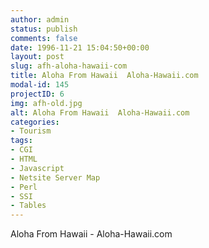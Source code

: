 ```yaml
---
author: admin
status: publish
comments: false
date: 1996-11-21 15:04:50+00:00
layout: post
slug: afh-aloha-hawaii-com
title: Aloha From Hawaii  Aloha-Hawaii.com
modal-id: 145
projectID: 6
img: afh-old.jpg
alt: Aloha From Hawaii  Aloha-Hawaii.com
categories:
- Tourism
tags:
- CGI
- HTML
- Javascript
- Netsite Server Map
- Perl
- SSI
- Tables
---
```

Aloha From Hawaii - Aloha-Hawaii.com
